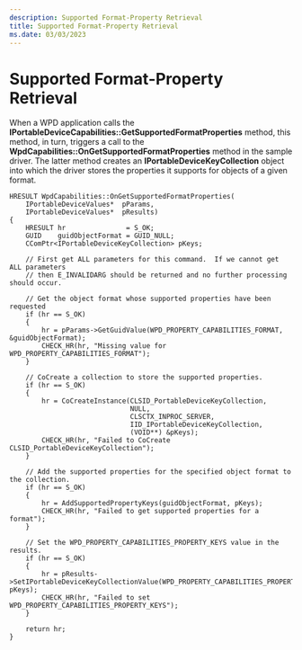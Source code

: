 ```yaml
---
description: Supported Format-Property Retrieval
title: Supported Format-Property Retrieval
ms.date: 03/03/2023
---
```


# Supported Format-Property Retrieval


When a WPD application calls the **IPortableDeviceCapabilities::GetSupportedFormatProperties** method, this method, in turn, triggers a call to the **WpdCapabilities::OnGetSupportedFormatProperties** method in the sample driver. The latter method creates an **IPortableDeviceKeyCollection** object into which the driver stores the properties it supports for objects of a given format.

```ManagedCPlusPlus
HRESULT WpdCapabilities::OnGetSupportedFormatProperties(
    IPortableDeviceValues*  pParams,
    IPortableDeviceValues*  pResults)
{
    HRESULT hr               = S_OK;
    GUID    guidObjectFormat = GUID_NULL;
    CComPtr<IPortableDeviceKeyCollection> pKeys;

    // First get ALL parameters for this command.  If we cannot get ALL parameters
    // then E_INVALIDARG should be returned and no further processing should occur.

    // Get the object format whose supported properties have been requested
    if (hr == S_OK)
    {
        hr = pParams->GetGuidValue(WPD_PROPERTY_CAPABILITIES_FORMAT, &guidObjectFormat);
        CHECK_HR(hr, "Missing value for WPD_PROPERTY_CAPABILITIES_FORMAT");
    }

    // CoCreate a collection to store the supported properties.
    if (hr == S_OK)
    {
        hr = CoCreateInstance(CLSID_PortableDeviceKeyCollection,
                              NULL,
                              CLSCTX_INPROC_SERVER,
                              IID_IPortableDeviceKeyCollection,
                              (VOID**) &pKeys);
        CHECK_HR(hr, "Failed to CoCreate CLSID_PortableDeviceKeyCollection");
    }

    // Add the supported properties for the specified object format to the collection.
    if (hr == S_OK)
    {
        hr = AddSupportedPropertyKeys(guidObjectFormat, pKeys);
        CHECK_HR(hr, "Failed to get supported properties for a format");
    }

    // Set the WPD_PROPERTY_CAPABILITIES_PROPERTY_KEYS value in the results.
    if (hr == S_OK)
    {
        hr = pResults->SetIPortableDeviceKeyCollectionValue(WPD_PROPERTY_CAPABILITIES_PROPERTY_KEYS, pKeys);
        CHECK_HR(hr, "Failed to set WPD_PROPERTY_CAPABILITIES_PROPERTY_KEYS");
    }

    return hr;
}
```

 

 




